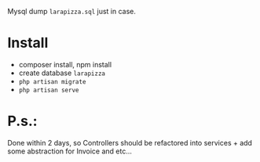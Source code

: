 Mysql dump `larapizza.sql` just in case.

# Install
- composer install, npm install
- create database `larapizza` 
- `php artisan migrate`
- `php artisan serve`

# P.s.:
Done within 2 days, so Controllers should be refactored into services + add some abstraction for Invoice and etc...
